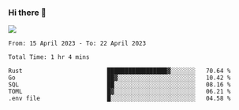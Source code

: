 ### Hi there 👋️

![](https://komarev.com/ghpvc/?username=Loner1024)

<!--START_SECTION:waka-->

```text
From: 15 April 2023 - To: 22 April 2023

Total Time: 1 hr 4 mins

Rust                        █████████████████▓░░░░░░░   70.64 %
Go                          ██▓░░░░░░░░░░░░░░░░░░░░░░   10.42 %
SQL                         ██░░░░░░░░░░░░░░░░░░░░░░░   08.16 %
TOML                        █▓░░░░░░░░░░░░░░░░░░░░░░░   06.21 %
.env file                   █░░░░░░░░░░░░░░░░░░░░░░░░   04.58 %
```

<!--END_SECTION:waka-->



